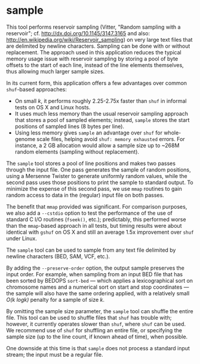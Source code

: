 sample
================

This tool performs reservoir sampling (Vitter, "Random sampling with a reservoir"; cf. http://dx.doi.org/10.1145/3147.3165 and also: http://en.wikipedia.org/wiki/Reservoir_sampling) on very large text files that are delimited by newline characters. Sampling can be done with or without replacement. The approach used in this application reduces the typical memory usage issue with reservoir sampling by storing a pool of byte offsets to the start of each line, instead of the line elements themselves, thus allowing much larger sample sizes. 

In its current form, this application offers a few advantages over common `shuf`-based approaches:

* On small *k*, it performs roughly 2.25-2.75x faster than `shuf` in informal tests on OS X and Linux hosts.
* It uses much less memory than the usual reservoir sampling approach that stores a pool of sampled elements; instead, `sample` stores the start positions of sampled lines (8 bytes per line).
* Using less memory gives `sample` an advantage over `shuf` for whole-genome scale files, helping avoid `shuf: memory exhausted` errors. For instance, a 2 GB allocation would allow a sample size up to ~268M random elements (sampling without replacement).

The `sample` tool stores a pool of line positions and makes two passes through the input file. One pass generates the sample of random positions, using a Mersenne Twister to generate uniformly random values, while the second pass uses those positions to print the sample to standard output. To minimize the expense of this second pass, we use `mmap` routines to gain random access to data in the (regular) input file on both passes.

The benefit that `mmap` provided was significant. For comparison purposes, we also add a `--cstdio` option to test the performance of the use of standard C I/O routines (`fseek()`, etc.); predictably, this performed worse than the `mmap`-based approach in all tests, but timing results were about identical with `gshuf` on OS X and still an average 1.5x improvement over `shuf` under Linux.

The `sample` tool can be used to sample from any text file delimited by newline characters (BED, SAM, VCF, etc.).

By adding the `--preserve-order` option, the output sample preserves the input order. For example, when sampling from an input BED file that has been sorted by BEDOPS `sort-bed` — which applies a lexicographical sort on chromosome names and a numerical sort on start and stop coordinates — the sample will also have the same ordering applied, with a relatively small *O(k logk)* penalty for a sample of size *k*.

By omitting the sample size parameter, the `sample` tool can shuffle the entire file. This tool can be used to shuffle files that `shuf` has trouble with; however, it currently operates slower than `shuf`, where `shuf` can be used. We recommend use of `shuf` for shuffling an entire file, or specifying the sample size (up to the line count, if known ahead of time), when possible.

One downside at this time is that `sample` does not process a standard input stream; the input must be a regular file.
